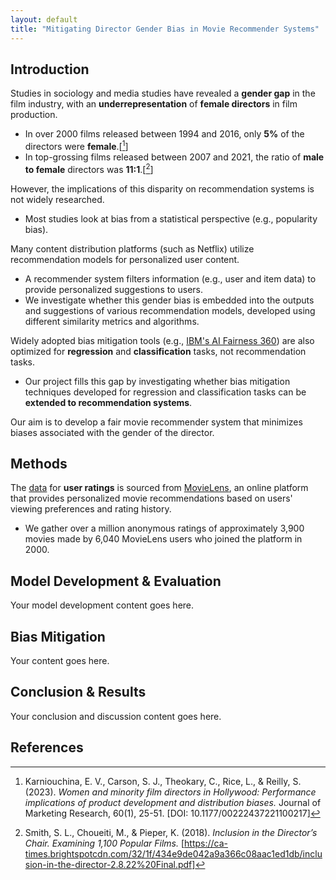 ```yaml
---
layout: default
title: "Mitigating Director Gender Bias in Movie Recommender Systems"
---
```


## Introduction

Studies in sociology and media studies have revealed a **gender gap** in the film industry, with an **underrepresentation** of **female directors** in film production.
  - In over 2000 films released between 1994 and 2016, only **5%** of the directors were **female**.[[^1]]
  - In top-grossing films released between 2007 and 2021, the ratio of **male to female** directors was **11:1**.[[^2]]

However, the implications of this disparity on recommendation systems is not widely researched.
  - Most studies look at bias from a statistical perspective (e.g., popularity bias).

Many content distribution platforms (such as Netflix) utilize recommendation models for personalized user content.
  - A recommender system filters information (e.g., user and item data) to provide personalized suggestions to users.
  - We investigate whether this gender bias is embedded into the outputs and suggestions of various recommendation models, developed using different similarity metrics and algorithms.

Widely adopted bias mitigation tools (e.g., [IBM's AI Fairness 360](https://aif360.readthedocs.io/en/stable/index.html)) are also optimized for **regression** and **classification** tasks, not recommendation tasks.
  - Our project fills this gap by investigating whether bias mitigation techniques developed for regression and classification tasks can be **extended to recommendation systems**.

Our aim is to develop a fair movie recommender system that minimizes biases associated with the gender of the director.

## Methods

The [data](https://grouplens.org/datasets/movielens/1m/) for **user ratings** is sourced from [MovieLens](https://movielens.org/), an online platform that provides personalized movie recommendations based on users' viewing preferences and rating history.
  - We gather over a million anonymous ratings of approximately 3,900 movies made by 6,040 MovieLens users who joined the platform in 2000.

## Model Development & Evaluation

Your model development content goes here.

## Bias Mitigation

Your content goes here.

## Conclusion & Results

Your conclusion and discussion content goes here.

## References

[^1]: Karniouchina, E. V., Carson, S. J., Theokary, C., Rice, L., & Reilly, S. (2023). *Women and minority film directors in Hollywood: Performance implications of product development and distribution biases.* Journal of Marketing Research, 60(1), 25-51. [DOI: 10.1177/00222437221100217]

[^2]: Smith, S. L., Choueiti, M., & Pieper, K. (2018). *Inclusion in the Director’s Chair. Examining 1,100 Popular Films.* [https://ca-times.brightspotcdn.com/32/1f/434e9de042a9a366c08aac1ed1db/inclusion-in-the-director-2.8.22%20Final.pdf]

